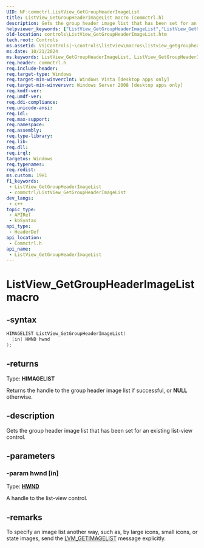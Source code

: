 ```yaml
---
UID: NF:commctrl.ListView_GetGroupHeaderImageList
title: ListView_GetGroupHeaderImageList macro (commctrl.h)
description: Gets the group header image list that has been set for an existing list-view control.
helpviewer_keywords: ["ListView_GetGroupHeaderImageList","ListView_GetGroupHeaderImageList macro [Windows Controls]","_shell_ListView_GetGroupHeaderImageList","_shell_ListView_GetGroupHeaderImageList_cpp","commctrl/ListView_GetGroupHeaderImageList","controls.ListView_GetGroupHeaderImageList","controls._shell_ListView_GetGroupHeaderImageList"]
old-location: controls\ListView_GetGroupHeaderImageList.htm
tech.root: Controls
ms.assetid: VS|Controls|~\controls\listview\macros\listview_getgroupheaderimagelist.htm
ms.date: 10/21/2024
ms.keywords: ListView_GetGroupHeaderImageList, ListView_GetGroupHeaderImageList macro [Windows Controls], _shell_ListView_GetGroupHeaderImageList, _shell_ListView_GetGroupHeaderImageList_cpp, commctrl/ListView_GetGroupHeaderImageList, controls.ListView_GetGroupHeaderImageList, controls._shell_ListView_GetGroupHeaderImageList
req.header: commctrl.h
req.include-header: 
req.target-type: Windows
req.target-min-winverclnt: Windows Vista [desktop apps only]
req.target-min-winversvr: Windows Server 2008 [desktop apps only]
req.kmdf-ver: 
req.umdf-ver: 
req.ddi-compliance: 
req.unicode-ansi: 
req.idl: 
req.max-support: 
req.namespace: 
req.assembly: 
req.type-library: 
req.lib: 
req.dll: 
req.irql: 
targetos: Windows
req.typenames: 
req.redist: 
ms.custom: 19H1
f1_keywords:
 - ListView_GetGroupHeaderImageList
 - commctrl/ListView_GetGroupHeaderImageList
dev_langs:
 - c++
topic_type:
 - APIRef
 - kbSyntax
api_type:
 - HeaderDef
api_location:
 - Commctrl.h
api_name:
 - ListView_GetGroupHeaderImageList
---
```


# ListView_GetGroupHeaderImageList macro

## -syntax

```cpp
HIMAGELIST ListView_GetGroupHeaderImageList(
  [in] HWND hwnd
);
```

## -returns

Type: **HIMAGELIST**

Returns the handle to the group header image list if successful, or <b>NULL</b> otherwise.


## -description

Gets the group header image list that has been set for an existing list-view control.

## -parameters

### -param hwnd [in]

Type: <b><a href="/windows/desktop/WinProg/windows-data-types">HWND</a></b>

A handle to the list-view control.

## -remarks

To specify an image list another way, such as, by large icons, small icons, or state images, send the <a href="/windows/desktop/Controls/lvm-getimagelist">LVM_GETIMAGELIST</a> message explicitly.
